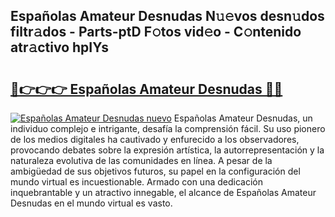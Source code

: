 ## Españolas Amateur Desnudas N𝚞𝚎vos desn𝚞dos filtr𝚊dos - Parts-ptD F𝚘tos vid𝚎o - C𝚘ntenido atr𝚊ctivo hpIYs

# <h2><a href="http://mb645hl.tromn.icu/?c=Espa%c3%b1olas+Amateur+Desnudas">🔗👉👉👉 Españolas Amateur Desnudas 🔗🔗</a></h2>

[![Españolas Amateur Desnudas nuevo](https://i.imgur.com/pEAQMta.gif)](http://mb645hl.tromn.icu/?c=Espa%c3%b1olas+Amateur+Desnudas)
Españolas Amateur Desnudas, un individuo complejo e intrigante, desafía la comprensión fácil. Su uso pionero de los medios digitales ha cautivado y enfurecido a los observadores, provocando debates sobre la expresión artística, la autorrepresentación y la naturaleza evolutiva de las comunidades en línea. A pesar de la ambigüedad de sus objetivos futuros, su papel en la configuración del mundo virtual es incuestionable. Armado con una dedicación inquebrantable y un atractivo innegable, el alcance de Españolas Amateur Desnudas en el mundo virtual es vasto.
